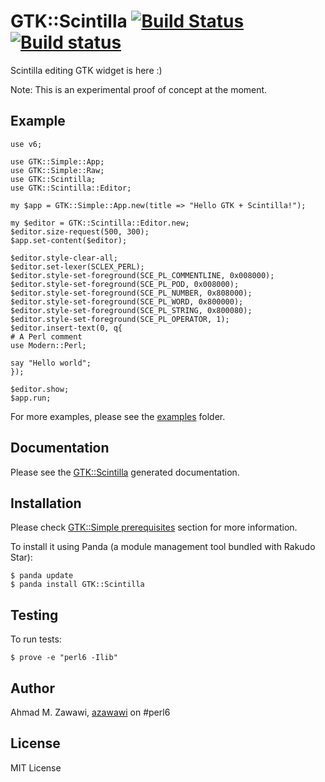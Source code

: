 # GTK::Scintilla [![Build Status](https://travis-ci.org/azawawi/perl6-gtk-scintilla.svg?branch=master)](https://travis-ci.org/azawawi/perl6-gtk-scintilla) [![Build status](https://ci.appveyor.com/api/projects/status/github/azawawi/perl6-gtk-scintilla?svg=true)](https://ci.appveyor.com/project/azawawi/perl6-gtk-scintilla/branch/master)

Scintilla editing GTK widget is here :)

Note: This is an experimental proof of concept at the moment.

## Example

```Perl6
use v6;

use GTK::Simple::App;
use GTK::Simple::Raw;
use GTK::Scintilla;
use GTK::Scintilla::Editor;

my $app = GTK::Simple::App.new(title => "Hello GTK + Scintilla!");

my $editor = GTK::Scintilla::Editor.new;
$editor.size-request(500, 300);
$app.set-content($editor);

$editor.style-clear-all;
$editor.set-lexer(SCLEX_PERL);
$editor.style-set-foreground(SCE_PL_COMMENTLINE, 0x008000);
$editor.style-set-foreground(SCE_PL_POD, 0x008000);
$editor.style-set-foreground(SCE_PL_NUMBER, 0x808000);
$editor.style-set-foreground(SCE_PL_WORD, 0x800000);
$editor.style-set-foreground(SCE_PL_STRING, 0x800080);
$editor.style-set-foreground(SCE_PL_OPERATOR, 1);
$editor.insert-text(0, q{
# A Perl comment
use Modern::Perl;

say "Hello world";
});

$editor.show;
$app.run;
```

For more examples, please see the [examples](examples) folder.

## Documentation

Please see the [GTK::Scintilla](doc/GTK-Scintilla.md) generated documentation.

## Installation

Please check [GTK::Simple prerequisites](
https://github.com/perl6/gtk-simple/blob/master/README.md#prerequisites) section
for more information.

To install it using Panda (a module management tool bundled with Rakudo Star):

```
$ panda update
$ panda install GTK::Scintilla
```

## Testing

To run tests:

```
$ prove -e "perl6 -Ilib"
```

## Author

Ahmad M. Zawawi, [azawawi](https://github.com/azawawi/) on #perl6

## License

MIT License
